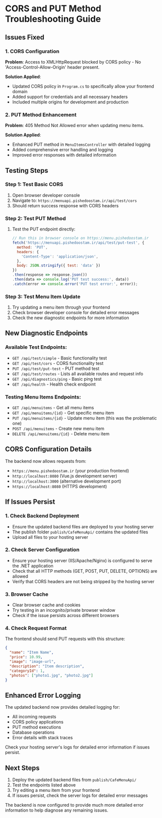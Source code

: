 # CORS and PUT Method Troubleshooting Guide

## Issues Fixed

### 1. CORS Configuration
**Problem**: Access to XMLHttpRequest blocked by CORS policy - No 'Access-Control-Allow-Origin' header present.

**Solution Applied**:
- Updated CORS policy in `Program.cs` to specifically allow your frontend domain
- Added support for credentials and all necessary headers
- Included multiple origins for development and production

### 2. PUT Method Enhancement
**Problem**: 405 Method Not Allowed error when updating menu items.

**Solution Applied**:
- Enhanced PUT method in `MenuItemsController` with detailed logging
- Added comprehensive error handling and logging
- Improved error responses with detailed information

## Testing Steps

### Step 1: Test Basic CORS
1. Open browser developer console
2. Navigate to: `https://menuapi.pishedoostam.ir/api/test/cors`
3. Should return success response with CORS headers

### Step 2: Test PUT Method
1. Test the PUT endpoint directly:
   ```javascript
   // Run this in browser console on https://menu.pishedoostam.ir
   fetch('https://menuapi.pishedoostam.ir/api/test/put-test', {
     method: 'PUT',
     headers: {
       'Content-Type': 'application/json',
     },
     body: JSON.stringify({ test: 'data' })
   })
   .then(response => response.json())
   .then(data => console.log('PUT test success:', data))
   .catch(error => console.error('PUT test error:', error));
   ```

### Step 3: Test Menu Item Update
1. Try updating a menu item through your frontend
2. Check browser developer console for detailed error messages
3. Check the new diagnostic endpoints for more information

## New Diagnostic Endpoints

### Available Test Endpoints:
- `GET /api/test/simple` - Basic functionality test
- `GET /api/test/cors` - CORS functionality test  
- `PUT /api/test/put-test` - PUT method test
- `GET /api/test/routes` - Lists all available routes and request info
- `GET /api/diagnostics/ping` - Basic ping test
- `GET /api/health` - Health check endpoint

### Testing Menu Items Endpoints:
- `GET /api/menuitems` - Get all menu items
- `GET /api/menuitems/{id}` - Get specific menu item
- `PUT /api/menuitems/{id}` - Update menu item (this was the problematic one)
- `POST /api/menuitems` - Create new menu item
- `DELETE /api/menuitems/{id}` - Delete menu item

## CORS Configuration Details

The backend now allows requests from:
- `https://menu.pishedoostam.ir` (your production frontend)
- `http://localhost:8080` (Vue.js development server)
- `http://localhost:3000` (alternative development port)
- `https://localhost:8080` (HTTPS development)

## If Issues Persist

### 1. Check Backend Deployment
- Ensure the updated backend files are deployed to your hosting server
- The publish folder `publish/CafeMenuApi/` contains the updated files
- Upload all files to your hosting server

### 2. Check Server Configuration
- Ensure your hosting server (IIS/Apache/Nginx) is configured to serve the .NET application
- Check that all HTTP methods (GET, POST, PUT, DELETE, OPTIONS) are allowed
- Verify that CORS headers are not being stripped by the hosting server

### 3. Browser Cache
- Clear browser cache and cookies
- Try testing in an incognito/private browser window
- Check if the issue persists across different browsers

### 4. Check Request Format
The frontend should send PUT requests with this structure:
```json
{
  "name": "Item Name",
  "price": 10.99,
  "image": "image-url",
  "description": "Item description",
  "categoryId": 1,
  "photos": ["photo1.jpg", "photo2.jpg"]
}
```

## Enhanced Error Logging

The updated backend now provides detailed logging for:
- All incoming requests
- CORS policy applications
- PUT method executions
- Database operations
- Error details with stack traces

Check your hosting server's logs for detailed error information if issues persist.

## Next Steps

1. Deploy the updated backend files from `publish/CafeMenuApi/`
2. Test the endpoints listed above
3. Try editing a menu item from your frontend
4. If issues persist, check the server logs for detailed error messages

The backend is now configured to provide much more detailed error information to help diagnose any remaining issues. 